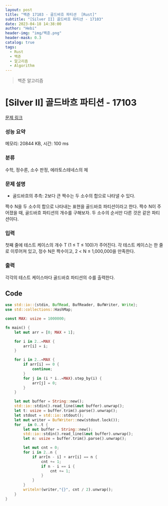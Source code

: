 ```yaml
---
layout: post
title: "백준 17103 - 골드바흐 파티션  [Rust]"
subtitle: "[Silver II] 골드바흐 파티션 - 17103"
date: 2023-04-18 14:38:00
author: "Hebi"
header-img: "img/백준.png"
header-mask: 0.3
catalog: true
tags:
  - Rust
  - 백준
  - 알고리즘
  - Algorithm
---
```


> 백준 알고리즘

# [Silver II] 골드바흐 파티션 - 17103

[문제 링크](https://www.acmicpc.net/problem/17103)

### 성능 요약

메모리: 20844 KB, 시간: 100 ms

### 분류

수학, 정수론, 소수 판정, 에라토스테네스의 체

### 문제 설명

<ul>
	<li>골드바흐의 추측: 2보다 큰 짝수는 두 소수의 합으로 나타낼 수 있다.</li>
</ul>

<p>짝수 N을 두 소수의 합으로 나타내는 표현을 골드바흐 파티션이라고 한다. 짝수 N이 주어졌을 때, 골드바흐 파티션의 개수를 구해보자. 두 소수의 순서만 다른 것은 같은 파티션이다.</p>

### 입력

 <p>첫째 줄에 테스트 케이스의 개수 T (1 ≤ T ≤ 100)가 주어진다. 각 테스트 케이스는 한 줄로 이루어져 있고, 정수 N은 짝수이고, 2 < N ≤ 1,000,000을 만족한다.</p>

### 출력

 <p>각각의 테스트 케이스마다 골드바흐 파티션의 수를 출력한다.</p>

## Code

```rs
use std::io::{stdin, BufRead, BufReader, BufWriter, Write};
use std::collections::HashMap;

const MAX: usize = 1000000;

fn main() {
    let mut arr = [0; MAX + 1];

    for i in 2..=MAX {
        arr[i] = i;
    }

    for i in 2..=MAX {
        if arr[i] == 0 {
            continue;
        }
        for j in (i * i..=MAX).step_by(i) {
            arr[j] = 0;
        }
    }

    let mut buffer = String::new();
    std::io::stdin().read_line(&mut buffer).unwrap();
    let t: usize = buffer.trim().parse().unwrap();
    let stdout = std::io::stdout();
    let mut writer = BufWriter::new(stdout.lock());
    for _ in 0..t {
        let mut buffer = String::new();
        std::io::stdin().read_line(&mut buffer).unwrap();
        let n: usize = buffer.trim().parse().unwrap();

        let mut cnt = 0;
        for i in 2..n {
            if arr[n - i] + arr[i] == n {
                cnt += 1;
                if n - i == i {
                    cnt += 1;
                }
            }
        }
        writeln!(writer,"{}", cnt / 2).unwrap();
    }
}
```

